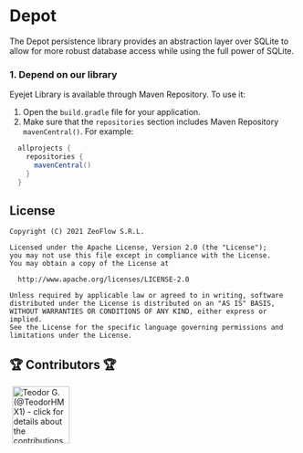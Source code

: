 # Depot
The Depot persistence library provides an abstraction layer over SQLite to allow for more robust database access while using the full power of SQLite.

### 1. Depend on our library

Eyejet Library is available through Maven Repository.
To use it:

1.  Open the `build.gradle` file for your application.
2.  Make sure that the `repositories` section includes Maven Repository
    `mavenCentral()`. For example:
```groovy
  allprojects {
    repositories {
      mavenCentral()
    }
  }
```

## License
    Copyright (C) 2021 ZeoFlow S.R.L.
    
    Licensed under the Apache License, Version 2.0 (the "License");
    you may not use this file except in compliance with the License.
    You may obtain a copy of the License at
    
      http://www.apache.org/licenses/LICENSE-2.0
    
    Unless required by applicable law or agreed to in writing, software
    distributed under the License is distributed on an "AS IS" BASIS,
    WITHOUT WARRANTIES OR CONDITIONS OF ANY KIND, either express or implied.
    See the License for the specific language governing permissions and
    limitations under the License.

## 🏆 Contributors 🏆

<!-- ZEOBOT-LIST:START - Do not remove or modify this section -->
<!-- prettier-ignore-start -->
<!-- markdownlint-disable -->
<p float="left">
<a href="docs/contributors.md#pushpin-teodor-g-teodorhmx1"><img width="100" src="https://avatars.githubusercontent.com/u/22307006?v=4" hspace=5 title='Teodor G. (@TeodorHMX1) - click for details about the contributions'></a>
</p>

<!-- markdownlint-enable -->
<!-- prettier-ignore-end -->
<!-- ZEOBOT-LIST:END -->